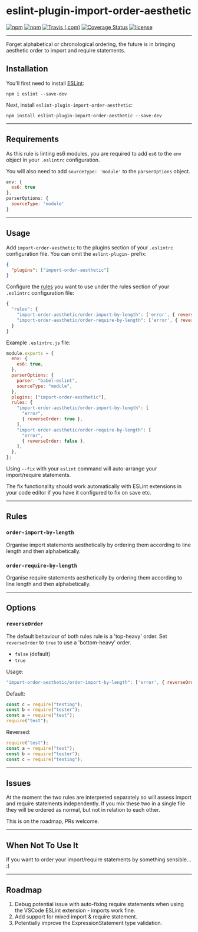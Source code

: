# eslint-plugin-import-order-aesthetic

[![npm](https://img.shields.io/npm/dt/eslint-plugin-import-order-aesthetic.svg)](https://www.npmjs.com/package/eslint-plugin-import-order-aesthetic)
[![npm](https://img.shields.io/npm/v/eslint-plugin-import-order-aesthetic.svg)](https://www.npmjs.com/package/eslint-plugin-import-order-aesthetic)
[![Travis (.com)](https://img.shields.io/travis/com/Recidvst/eslint-plugin-import-order-aesthetic.svg)](https://travis-ci.com/Recidvst/eslint-plugin-import-order-aesthetic)
[![Coverage Status](https://coveralls.io/repos/github/Recidvst/eslint-plugin-import-order-aesthetic/badge.svg?branch=master)](https://coveralls.io/github/Recidvst/eslint-plugin-import-order-aesthetic?branch=master)
[![license](https://img.shields.io/github/license/recidvst/eslint-plugin-import-order-aesthetic.svg)](https://github.com/Recidvst/eslint-plugin-import-order-aesthetic/blob/master/LICENSE)

---

Forget alphabetical or chronological ordering, the future is in bringing aesthetic order to import and require statements.

## Installation

You'll first need to install [ESLint](http://eslint.org):

```
npm i eslint --save-dev
```

Next, install `eslint-plugin-import-order-aesthetic`:

```
npm install eslint-plugin-import-order-aesthetic --save-dev
```

---

## Requirements

As this rule is linting es6 modules, you are required to add `es6` to the `env` object in your `.eslintrc` configuration.

You will also need to add `sourceType: 'module'` to the `parserOptions` object.

```js
env: {
  es6: true
},
parserOptions: {
  sourceType: 'module'
}
```

---

## Usage

Add `import-order-aesthetic` to the plugins section of your `.eslintrc` configuration file. You can omit the `eslint-plugin-` prefix:

```json
{
  "plugins": ["import-order-aesthetic"]
}
```

Configure the [rules](#rules "Rules section of this readme") you want to use under the rules section of your `.eslintrc` configuration file:

```js
{
  "rules": {
    "import-order-aesthetic/order-import-by-length": ['error', { reverseOrder: true }],
    "import-order-aesthetic/order-require-by-length": ['error', { reverseOrder: false }],
  }
}
```

Example `.eslintrc.js` file:

```js
module.exports = {
  env: {
    es6: true,
  },
  parserOptions: {
    parser: "babel-eslint",
    sourceType: "module",
  },
  plugins: ["import-order-aesthetic"],
  rules: {
    "import-order-aesthetic/order-import-by-length": [
      "error",
      { reverseOrder: true },
    ],
    "import-order-aesthetic/order-require-by-length": [
      "error",
      { reverseOrder: false },
    ],
  },
};
```

Using `--fix` with your `eslint` command will auto-arrange your import/require statements.

The fix functionality should work automatically with ESLint extensions in your code editor if you have it configured to fix on save etc.

---

## Rules

### `order-import-by-length`

Organise import statements aesthetically by ordering them according to line length and then alphabetically.

### `order-require-by-length`

Organise require statements aesthetically by ordering them according to line length and then alphabetically.

---

## Options

### `reverseOrder`

The default behaviour of both rules rule is a 'top-heavy' order. Set `reverseOrder` to `true` to use a 'bottom-heavy' order.

- `false` (default)
- `true`

Usage:

```js
"import-order-aesthetic/order-import-by-length": ['error', { reverseOrder: true }],
```

Default:

```js
const c = require("testing");
const b = require("tester");
const a = require("test");
require("test");
```

Reversed:

```js
require("test");
const a = require("test");
const b = require("tester");
const c = require("testing");
```

---

## Issues

At the moment the two rules are interpreted separately so will assess import and require statements independently. If you mix these two in a single file they will be ordered as normal, but not in relation to each other.

This is on the roadmap, PRs welcome.

---

## When Not To Use It

If you want to order your import/require statements by something sensible... :)

---

## Roadmap

1. Debug potential issue with auto-fixing require statements when using the VSCode ESLint extension - imports work fine.
2. Add support for mixed import & require statement.
3. Potentially improve the ExpressionStatement type validation.
